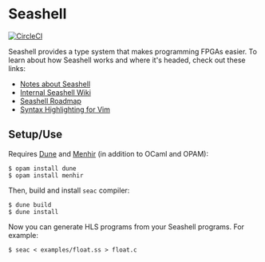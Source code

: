 # Seashell

[![CircleCI](https://circleci.com/gh/cucapra/seashell.svg?style=svg)](https://circleci.com/gh/cucapra/seashell)

Seashell provides a type system that makes programming FPGAs easier. To learn about how Seashell works and where it's headed, check out these links:
  - [Notes about Seashell](https://capra.cs.cornell.edu/seashell/docs/index.html)
  - [Internal Seashell Wiki](https://github.com/cucapra/seashell/wiki)
  - [Seashell Roadmap](https://github.com/cucapra/seashell/wiki/Project-Roadmap)
  - [Syntax Highlighting for Vim](https://github.com/tedbauer/seashell.vim)

## Setup/Use

Requires [Dune](https://github.com/ocaml/dune) and [Menhir](http://gallium.inria.fr/~fpottier/menhir/) (in addition to OCaml and OPAM):

	$ opam install dune
	$ opam install menhir

Then, build and install `seac` compiler:

    $ dune build
    $ dune install

Now you can generate HLS programs from your Seashell programs.
For example:

    $ seac < examples/float.ss > float.c
